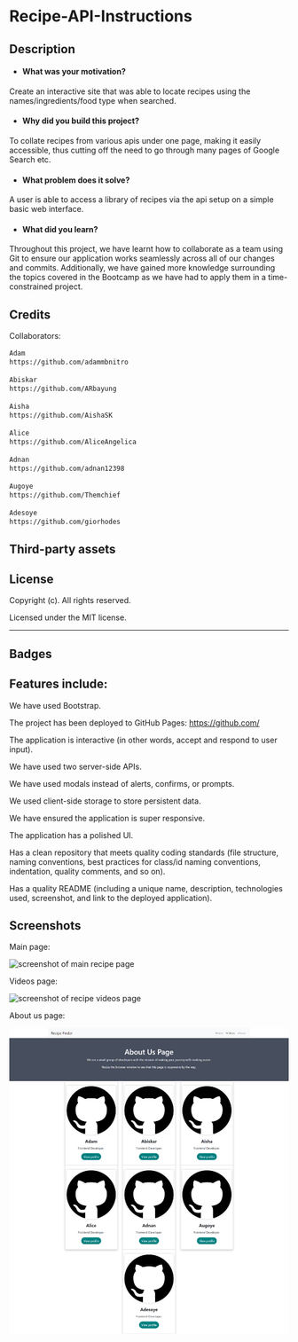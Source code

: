 # Recipe-API-Instructions

## Description

 
- #### What was your motivation?
Create an interactive site that was able to locate recipes using the names/ingredients/food type when searched. 
- #### Why did you build this project? 
To collate recipes from various apis under one page, making it easily accessible, thus cutting off the need to go through many pages of Google Search etc.
- #### What problem does it solve?
A user is able to access a library of recipes via the api setup on a simple basic web interface.
- #### What did you learn? 
Throughout this project, we have learnt how to collaborate as a team using Git to ensure our application works seamlessly across all of our changes and commits. Additionally, we have gained more knowledge surrounding the topics covered in the Bootcamp as we have had to apply them in a time-constrained project.


## Credits

Collaborators:
    
    Adam
    https://github.com/adammbnitro
    
    Abiskar 
    https://github.com/ARbayung
    
    Aisha
    https://github.com/AishaSK
    
    Alice
    https://github.com/AliceAngelica
    
    Adnan
    https://github.com/adnan12398
    
    Augoye
    https://github.com/Themchief

    Adesoye
    https://github.com/giorhodes

## Third-party assets 

## License

Copyright (c). All rights reserved.

Licensed under the MIT license.

---

## Badges

## Features include:

We have used Bootstrap.

The project has been deployed to GitHub Pages: https://github.com/

The application is interactive (in other words, accept and respond to user input).

We have used two server-side APIs.

We have used modals instead of alerts, confirms, or prompts.

We used client-side storage to store persistent data.

We have ensured the application is super responsive.

The application has a polished UI.

Has a clean repository that meets quality coding standards (file structure, naming conventions, best practices for class/id naming conventions, indentation, quality comments, and so on).

Has a quality README (including a unique name, description, technologies used, screenshot, and link to the deployed application).

## Screenshots

Main page:

![screenshot of main recipe page](./images/main-page-screenshot.png)

Videos page:

![screenshot of recipe videos page](./images/videos-page-screenshot.png)

About us page:

![screenshot of about us page](./images/about-us-page-screenshot.png)
